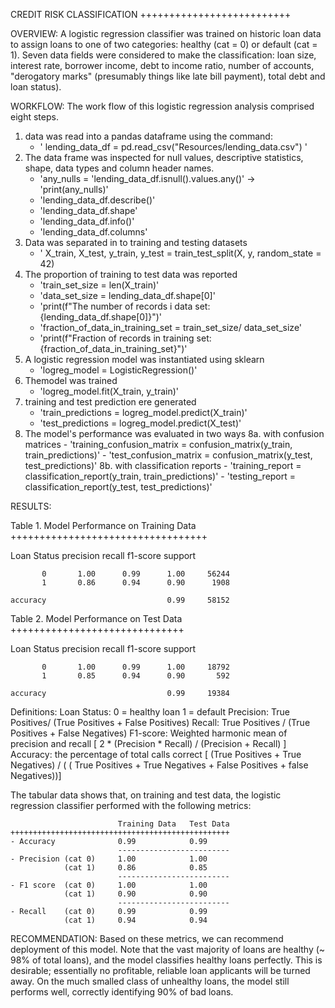 CREDIT RISK CLASSIFICATION
++++++++++++++++++++++++++

OVERVIEW:
A logistic regression classifier was trained on historic loan data to assign loans to one
of two categories: healthy (cat = 0) or default (cat = 1). Seven data fields were 
considered to make the classification: loan size, interest rate, borrower income, debt
to income ratio, number of accounts, "derogatory marks" (presumably things like late bill
payment), total debt and loan status).

WORKFLOW:
The work flow of this logistic regression analysis comprised eight steps. 
1. data was read into a pandas dataframe using the command:
	- ' lending_data_df = pd.read_csv("Resources/lending_data.csv") '
2. The data frame was inspected for null values, descriptive statistics, shape, data
types and column header names.
	- 'any_nulls = 'lending_data_df.isnull().values.any()' -> 'print(any_nulls)'
	- 'lending_data_df.describe()'
	- 'lending_data_df.shape'
	- 'lending_data_df.info()'
	- 'lending_data_df.columns'
3. Data was separated in to training and testing datasets
	- ' X_train, X_test, y_train, y_test = train_test_split(X, y, random_state = 42)
4. The proportion of training to test data was reported
	- 'train_set_size = len(X_train)'
	- 'data_set_size = lending_data_df.shape[0]'
	- 'print(f"The number of records i data set: {lending_data_df.shape[0]}")'
	- 'fraction_of_data_in_training_set = train_set_size/ data_set_size'
	- 'print(f"Fraction of records in training set: {fraction_of_data_in_training_set}")'
5. A logistic regression model was instantiated using sklearn
	- 'logreg_model = LogisticRegression()'
6. Themodel was trained
	- 'logreg_model.fit(X_train, y_train)'
7. training and test prediction ere generated
	- 'train_predictions = logreg_model.predict(X_train)'
	- 'test_predictions = logreg_model.predict(X_test)'
8. The model's performance was evaluated in two ways
  	8a. with confusion matrices
  		- 'training_confusion_matrix = confusion_matrix(y_train, train_predictions)'
 	 	- 'test_confusion_matrix = confusion_matrix(y_test, test_predictions)'
  	8b. with classification reports
  		- 'training_report = classification_report(y_train, train_predictions)'
  		- 'testing_report = classification_report(y_test, test_predictions)'

RESULTS:

Table 1. Model Performance on Training Data
++++++++++++++++++++++++++++++++++

Loan Status    precision    recall  f1-score   support

           0       1.00      0.99      1.00     56244
           1       0.86      0.94      0.90      1908
           
    accuracy                           0.99     58152

Table 2. Model Performance on Test Data
++++++++++++++++++++++++++++++

Loan Status    precision    recall  f1-score   support

           0       1.00      0.99      1.00     18792
           1       0.85      0.94      0.90       592
           
    accuracy                           0.99     19384
    
Definitions:
	Loan Status: 0 = healthy loan
                 1 = default
	Precision: True Positives/ (True Positives + False Positives)
	Recall: True Positives / (True Positives + False Negatives)
	F1-score: Weighted harmonic mean of precision and recall
	          [ 2 * (Precision * Recall) / (Precision + Recall) ]
	Accuracy: the percentage of total calls correct
	        [  (True Positives + True Negatives) / (
	            ( True Positives + True Negatives + False Positives + false Negatives))]
	            
The tabular data shows that, on training and test data,  the logistic regression 
classifier performed with the following metrics:

							Training Data	Test Data
	+++++++++++++++++++++++++++++++++++++++++++++++++
	- Accuracy				0.99			0.99
	                        -------------------------
	- Precision	(cat 0)		1.00			1.00
				(cat 1)		0.86			0.85
				           	-------------------------
	- F1 score  (cat 0)		1.00			1.00
				(cat 1)		0.90			0.90
							-------------------------
	- Recall	(cat 0)		0.99			0.99
				(cat 1)		0.94			0.94	
	
RECOMMENDATION:
Based on these metrics, we can recommend deployment of this model. Note that the vast 
majority of loans are healthy (~ 98% of total loans), and the model classifies healthy 
loans perfectly. This is desirable;  essentially no profitable, reliable loan applicants 
will be turned away. On the much smalled class of unhealthy loans, the model still 
performs well, correctly identifying 90% of bad loans. 
